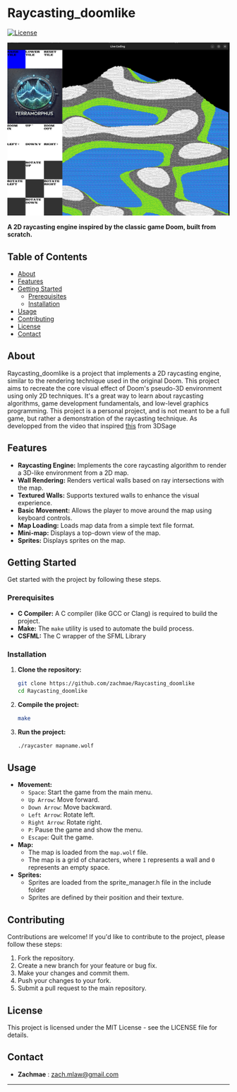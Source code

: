# Raycasting_doomlike

[![License](https://img.shields.io/badge/License-MIT-blue.svg)](https://opensource.org/licenses/MIT)

![rendering](<screenshot.png>)


**A 2D raycasting engine inspired by the classic game Doom, built from scratch.**

## Table of Contents

- [About](#about)
- [Features](#features)
- [Getting Started](#getting-started)
  - [Prerequisites](#prerequisites)
  - [Installation](#installation)
- [Usage](#usage)
- [Contributing](#contributing)
- [License](#license)
- [Contact](#contact)

## About

Raycasting_doomlike is a project that implements a 2D raycasting engine, similar to the rendering technique used in the original Doom. This project aims to recreate the core visual effect of Doom's pseudo-3D environment using only 2D techniques. It's a great way to learn about raycasting algorithms, game development fundamentals, and low-level graphics programming. This project is a personal project, and is not meant to be a full game, but rather a demonstration of the raycasting technique. As developped from the video that inspired 
[this](https://www.youtube.com/watch?v=gYRrGTC7GtA) from 3DSage

## Features

*   **Raycasting Engine:** Implements the core raycasting algorithm to render a 3D-like environment from a 2D map.
*   **Wall Rendering:** Renders vertical walls based on ray intersections with the map.
*   **Textured Walls:** Supports textured walls to enhance the visual experience.
*   **Basic Movement:** Allows the player to move around the map using keyboard controls.
*   **Map Loading:** Loads map data from a simple text file format.
*   **Mini-map:** Displays a top-down view of the map.
* **Sprites:** Displays sprites on the map.

## Getting Started

Get started with the project by following these steps.

### Prerequisites

*   **C Compiler:** A C compiler (like GCC or Clang) is required to build the project.
*   **Make:** The `make` utility is used to automate the build process.
*   **CSFML:** The C wrapper of the SFML Library

### Installation

1.  **Clone the repository:**
    ```bash
    git clone https://github.com/zachmae/Raycasting_doomlike
    cd Raycasting_doomlike
    ```
2.  **Compile the project:**
    ```bash
    make
    ```
3. **Run the project:**
    ```bash
    ./raycaster mapname.wolf
    ```

## Usage

*   **Movement:**
    *   `Space`: Start the game from the main menu.
    *   `Up Arrow`: Move forward.
    *   `Down Arrow`: Move backward.
    *   `Left Arrow`: Rotate left.
    *   `Right Arrow`: Rotate right.
    *   `P`: Pause the game and show the menu.
    *   `Escape`: Quit the game.
* **Map:**
    * The map is loaded from the `map.wolf` file.
    * The map is a grid of characters, where `1` represents a wall and `0` represents an empty space.
* **Sprites:**
    * Sprites are loaded from the sprite_manager.h file in the include folder
    * Sprites are defined by their position and their texture.

## Contributing

Contributions are welcome! If you'd like to contribute to the project, please follow these steps:

1.  Fork the repository.
2.  Create a new branch for your feature or bug fix.
3.  Make your changes and commit them.
4.  Push your changes to your fork.
5.  Submit a pull request to the main repository.

## License

This project is licensed under the MIT License - see the LICENSE file for details.

## Contact

*   **Zachmae** : zach.mlaw@gmail.com

---
